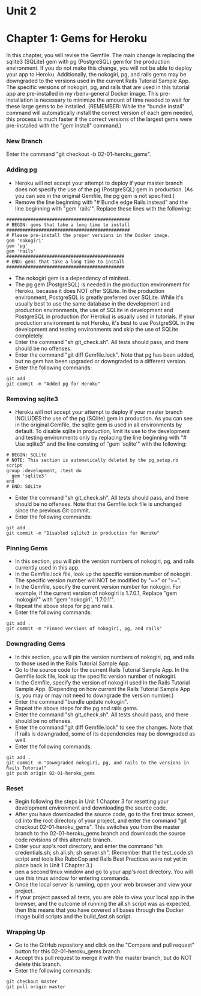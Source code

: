 # Unit 2
# Chapter 1: Gems for Heroku

In this chapter, you will revise the Gemfile.  The main change is replacing the sqlite3 (SQLite) gem with pg (PostgreSQL) gem for the production environment.  If you do not make this change, you will not be able to deploy your app to Heroku.  Additionally, the nokogiri, pg, and rails gems may be downgraded to the versions used in the current Rails Tutorial Sample App.  The specific versions of nokogiri, pg, and rails that are used in this tutorial app are pre-installed in my rbenv-general Docker image.  This pre-installation is necessary to minimize the amount of time needed to wait for these large gems to be installed.  (REMEMBER: While the "bundle install" command will automatically install the correct version of each gem needed, this process is much faster if the correct versions of the largest gems were pre-installed with the "gem install" command.)

### New Branch
Enter the command "git checkout -b 02-01-heroku_gems".

### Adding pg
* Heroku will not accept your attempt to deploy if your master branch does not specify the use of the pg (PostgreSQL) gem in production.  (As you can see in the original Gemfile, the pg gem is not specified.)
* Remove the line beginning with "# Bundle edge Rails instead" and the line beginning with "gem 'rails'".  Replace these lines with the following:
```
##############################################
# BEGIN: gems that take a long time to install
##############################################
# Please pre-install the proper versions in the Docker image.
gem 'nokogiri'
gem 'pg'
gem 'rails'
############################################
# END: gems that take a long time to install
############################################

```
* The nokogiri gem is a dependency of minitest.
* The pg gem (PostgreSQL) is needed in the production environment for Heroku, because it does NOT offer SQLite.  In the production environment, PostgreSQL is greatly preferred over SQLite.  While it's usually best to use the same database in the development and production environments, the use of SQLite in development and PostgreSQL in production (for Heroku) is usually used in tutorials.  If your production environment is not Heroku, it's best to use PostgreSQL in the development and testing environments and skip the use of SQLite completely.
* Enter the command "sh git_check.sh".  All tests should pass, and there should be no offenses.
* Enter the command "git diff Gemfile.lock".  Note that pg has been added, but no gem has been upgraded or downgraded to a different version.
* Enter the following commands: 
```
git add .
git commit -m "Added pg for Heroku"
```

### Removing sqlite3
* Heroku will not accept your attempt to deploy if your master branch INCLUDES the use of the pg (SQlite) gem in production.  As you can see in the original Gemfile, the sqlite gem is used in all environments by default.  To disable sqlite in production, limit its use to the development and testing environments only by replacing the line beginning with "# Use sqlite3" and the line consting of "gem 'sqlite'" with the following:
```
# BEGIN: SQLite
# NOTE: This section is automatically deleted by the pg_setup.rb script
group :development, :test do
  gem 'sqlite3'
end
# END: SQLite
```
* Enter the command "sh git_check.sh".  All tests should pass, and there should be no offenses.  Note that the Gemfile.lock file is unchanged since the previous Git commit.
* Enter the following commands:
```
git add .
git commit -m "Disabled sqlite3 in production for Heroku"
```

### Pinning Gems
* In this section, you will pin the version numbers of nokogiri, pg, and rails currently used in this app.
* In the Gemfile.lock file, look up the specific version number of nokogiri.  The specific version number will NOT be modified by "~>" or ">=".
* In the Gemfile, specify the current version number for nokogiri.  For example, if the current version of nokogiri is 1.7.0.1, Replace "gem 'nokogiri'" with "gem 'nokogiri', '1.7.0.1'".
* Repeat the above steps for pg and rails.
* Enter the following commands:
```
git add .
git commit -m "Pinned versions of nokogiri, pg, and rails"
```

### Downgrading Gems
* In this section, you will pin the version numbers of nokogiri, pg, and rails to those used in the Rails Tutorial Sample App.
* Go to the source code for the current Rails Tutorial Sample App.  In the Gemfile.lock file, look up the specific version number of nokogiri.
* In the Gemfile, specify the version of nokogiri used in the Rails Tutorial Sample App.  (Depending on how current the Rails Tutorial Sample App is, you may or may not need to downgrade the version number.)
* Enter the command "bundle update nokogiri".
* Repeat the above steps for the pg and rails gems.
* Enter the command "sh git_check.sh".  All tests should pass, and there should be no offenses.
* Enter the command "git diff Gemfile.lock" to see the changes.  Note that if rails is downgraded, some of its dependencies may be downgraded as well.
* Enter the following commands:
```
git add .
git commit -m "Downgraded nokogiri, pg, and rails to the versions in Rails Tutorial"
git push origin 02-01-heroku_gems
```

### Reset
* Begin following the steps in Unit 1 Chapter 3 for resetting your development environment and downloading the source code.
* After you have downloaded the source code, go to the first tmux screen, cd into the root directory of your project, and enter the command "git checkout 02-01-heroku_gems".  This switches you from the master branch to the 02-01-heroku_gems branch and downloads the source code revisions of this alternate branch.
* Enter your app's root directory, and enter the command "sh credentials.sh; sh all.sh; sh server.sh". (Remember that the test_code.sh script and tools like RuboCop and Rails Best Practices were not yet in place back in Unit 1 Chapter 3.)
* pen a second tmux window and go to your app's root directory.  You will use this tmux window for entering commands.
* Once the local server is running, open your web browser and view your project.
* If your project passed all tests, you are able to view your local app in the browser, and the outcome of running the all.sh script was as expected, then this means that you have covered all bases through the Docker image build scripts and the build_fast.sh script.

### Wrapping Up 
* Go to the GitHub repository and click on the "Compare and pull request" button for this 02-01-heroku_gems branch.
* Accept this pull request to merge it with the master branch, but do NOT delete this branch.
* Enter the following commands:
```
git checkout master
git pull origin master
```
